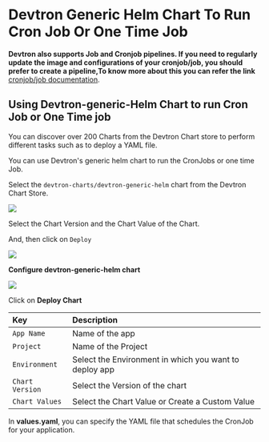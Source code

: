 # Devtron Generic Helm Chart To Run Cron Job Or One Time Job

**Devtron also supports Job and Cronjob pipelines. If you need to regularly update the image and configurations of your cronjob/job, you should prefer to create a pipeline,To know more about this you can refer the link** [cronjob/job documentation](../creating-application/base-config/deployment-template-types/job-and-cronjob.md).

## Using Devtron-generic-Helm Chart to run Cron Job or One Time job

You can discover over 200 Charts from the Devtron Chart store to perform different tasks such as to deploy a YAML file.

You can use Devtron's generic helm chart to run the CronJobs or one time Job.

Select the `devtron-charts/devtron-generic-helm` chart from the Devtron Chart Store.

![](https://devtron-public-asset.s3.us-east-2.amazonaws.com/images/use-cases/devtron-generic-helm-chart-to-run-cron-job-or-one-time-job/use-case-chart-store.jpg)

Select the Chart Version and the Chart Value of the Chart.

And, then click on `Deploy`

![](https://devtron-public-asset.s3.us-east-2.amazonaws.com/images/use-cases/devtron-generic-helm-chart-to-run-cron-job-or-one-time-job/use-case-deploy-chart.jpg)

**Configure devtron-generic-helm chart**

![](https://devtron-public-asset.s3.us-east-2.amazonaws.com/images/use-cases/devtron-generic-helm-chart-to-run-cron-job-or-one-time-job/gc-4.jpg)

Click on **Deploy Chart**

| Key | Description |
| :--- | :--- |
| `App Name` | Name of the app |
| `Project` | Name of the Project |
| `Environment` | Select the Environment in which you want to deploy app |
| `Chart Version` | Select the Version of the chart |
| `Chart Values` | Select the Chart Value or Create a Custom Value |

In **values.yaml**, you can specify the YAML file that schedules the CronJob for your application.

